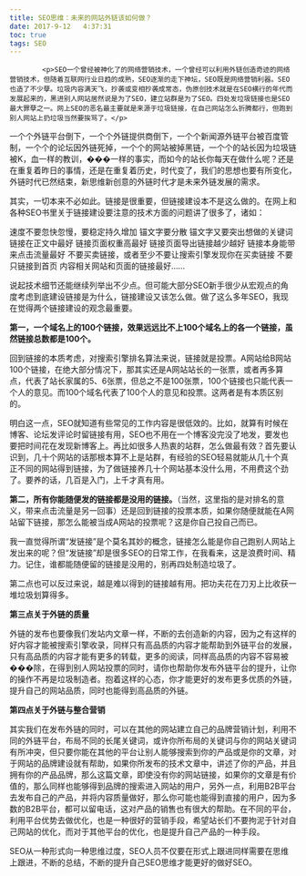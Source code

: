 ```yaml
---
title: SEO思维：未来的网站外链该如何做？
date: 2017-9-12   4:37:31
toc: true
tags: SEO
---
```


			<p>SEO一个曾经被神化了的网络营销技术，一个曾经可以利用外链创造奇迹的网络营销技术，但随着互联网行业日趋的成熟，SEO逐渐的走下神坛，SEO既是网络营销利器。SEO也造了不少孽。垃圾内容满天飞，抄袭或变相抄袭成常态，伪原创技术就是在SEO横行的年代而发展起来的，黑进别人网站居然说是为了SEO，建立站群是为了SEO。四处发垃圾链接也是SEO最大罪孽之一。网上SEO的恶名最主要就是来源于垃圾链接，在自己网站怎么折腾都行，但跑到别人网站上扔垃圾当然要挨骂了。</p>
<p>一个个外链平台倒下，一个个外链提供商倒下，一个个新闻源外链平台被百度管制，一个个的论坛因外链死掉，一个个的网站被掉黑链，一个个的站长因为垃圾链被K，血一样的教训，���一样的事实，而如今的站长你每天在做什么呢？还是在重复着昨日的事情，还是在重复着历史，时代变了，我们的思想也要有所变化，外链时代已然结束，新思维新创意的外链时代才是未来外链发展的需求。</p>
<p>其实，一切本来不必如此。链接是很重要，但链接建设本不是这么做的。在网上和各种SEO书里关于链接建设要注意的技术方面的问题讲了很多了，诸如：</p>
<p>速度不要忽快忽慢，要稳定持久增加 锚文字要分散 锚文字又要突出想做的关键词 链接在正文中最好 链接页面权重高最好 链接页面导出链接越少越好 链接本身能带来点击流量最好 不要买卖链接，或者至少不要让搜索引擎发现你在买卖链接 不要只链接到首页 内容相关网站和页面的链接最好……</p>
<p>说起技术细节还能继续列举出不少点。但可能大部分SEO新手很少从宏观点的角度考虑到底建设链接是为什么，链接建设又该怎么做。做了这么多年SEO，我现在觉得两个链接建设的观念最重要。</p>
<p><strong>第一，一个域名上的100个链接，效果远远比不上100个域名上的各一个链接，虽然链接总数都是100个。</strong></p>
<p>回到链接的本质考虑，对搜索引擎排名算法来说，链接就是投票。A网站给B网站100个链接，在绝大部分情况下，那其实还是A网站站长的一张票，或者再多算点，代表了站长家属的5、6张票，但总之不是100张票，100个链接也只能代表一个人的意见。而100个域名代表了100个人的意见和投票。这两者是有本质区别的。</p>
<p>明白这一点，SEO就知道有些常见的工作内容是很低效的。比如，就算有时候在博客、论坛发评论时留链接有用，SEO也不用在一个博客没完没了地发，要发也要把时间花在发现新博客上。再比如很多人热衷的站群，怎么做最有效？首先要认识到，几十个网站的话那根本算不上是站群，有经验的SEO轻易就能从几十个真正不同的网站得到链接，为了做链接养几十个网站基本没什么用，不用费这个劲了。要养的话，几百是入门，上千才真有用。</p>
<p><strong>第二，所有你能随便发的链接都是没用的链接。</strong>（当然，这里指的是对排名的意义，带来点击流量是另一回事）还是回到链接的投票本质，如果你随便就能在A网站留下链接，那怎么能被当成A网站的投票呢？这是你自己投自己而已。</p>
<p>我一直觉得所谓“发链接”是个莫名其妙的概念，链接怎么能是你自己跑别人网站上发出来的呢？但“发链接”却是很多SEO的日常工作，在我看来，这是浪费时间、精力。记住，谁都能随便留的链接是没用的，别再四处制造垃圾了。</p>
<p>第二点也可以反过来说，越是难以得到的链接越有用。把功夫花在刀刃上比收获一堆垃圾划算得多。</p>
<p><strong>第三点关于外链的质量</strong></p>
<p>外链的发布也要像我们发站内文章一样，不断的去创造新的内容，因为之有这样的好内容才能被搜索引擎收录，同样只有高品质的内容才能帮助到外链平台的发展，只有高品质的内容才能有更多的转载，更多的阅读，同样高品质的内容不容易被���除，在得到别人网站投票的同时，请你也帮助你发布外链平台的提升，让你的操作不再是垃圾制造者。抱着这样的心态，你才能更好的发布更多优质的外链，提升自己的网站品质，同时也能得到高品质的外链。</p>
<p><strong>第四点关于外链与整合营销</strong></p>
<p>其实我们在发布外链的同时，可以在其他的网站建立自己的品牌营销计划，利用不同的外链平台，布局不同的长尾关键词，或许你所布局的关键词与你的网站关键词有所冲突，但只要你能在其他的平台让别人能够搜索到你的产品或是你的文章，对于网站的品牌建设就有帮助，如果你所发布的技术文章中，讲述了你的产品，并且拥有你的产品品牌，那么这篇文章，即使没有你的网站链接，如果你的文章是有价值的，那么同样也能够得到品牌的搜索进入网站的用户，另外一点，利用B2B平台去发布自己的产品，并将内容质量做好，那么你可能也能得到直接的用户，因为多数的B2B平台，都可以留电话，这对产品的销售也有很大的帮助。在不同的平台，利用平台优势去做优化，也是一种很好的营销手段，希望站长们不要拘泥于针对自己网站的优化，而对于其他平台的优化，也是提升自己产品的一种手段。</p>
<p>SEO从一种形式向一种思维过度，SEO人员不仅要在形式上跟进同样需要在思维上跟进，不断的总结，不断的提升自己SEO思维才能更好的做好SEO。</p>
		